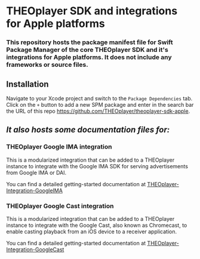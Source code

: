 # THEOplayer SDK and integrations for Apple platforms

<h3>This repository hosts the package manifest file for Swift Package Manager of the core THEOplayer SDK and it's integrations for Apple platforms. It does not include any frameworks or source files.</h3>

## Installation

Navigate to your Xcode project and switch to the `Package Dependencies` tab. Click on the `+` button to add a new SPM package and enter in the search bar the URL of this repo https://github.com/THEOplayer/theoplayer-sdk-apple.

<h2><i>It also hosts some documentation files for:</i></h2>

### THEOplayer Google IMA integration

This is a modularized integration that can be added to a THEOplayer instance to integrate with the Google IMA SDK for serving advertisements from Google IMA or DAI.

You can find a detailed getting-started documentation at [THEOplayer-Integration-GoogleIMA](./docs/THEOplayer-Integration-GoogleIMA/README.md)

### THEOplayer Google Cast integration

This is a modularized integration that can be added to a THEOplayer instance to integrate with the Google Cast, also known as Chromecast, to enable casting playback from an iOS device to a receiver application.

You can find a detailed getting-started documentation at [THEOplayer-Integration-GoogleCast](./docs/THEOplayer-Integration-GoogleCast/README.md)